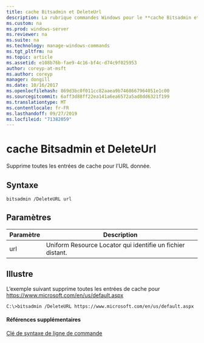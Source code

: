 ```yaml
---
title: cache Bitsadmin et DeleteUrl
description: La rubrique commandes Windows pour le **cache Bitsadmin et DeleteUrl** -supprime toutes les entrées de cache pour l’URL donnée.
ms.custom: na
ms.prod: windows-server
ms.reviewer: na
ms.suite: na
ms.technology: manage-windows-commands
ms.tgt_pltfrm: na
ms.topic: article
ms.assetid: e108b76b-fae9-4c16-bf4c-d74c9f025953
author: coreyp-at-msft
ms.author: coreyp
manager: dongill
ms.date: 10/16/2017
ms.openlocfilehash: 869d3bc0f011cc82aaea9b7468667964051e1c00
ms.sourcegitcommit: 6aff3d88ff22ea141a6ea6572a5ad8dd6321f199
ms.translationtype: MT
ms.contentlocale: fr-FR
ms.lasthandoff: 09/27/2019
ms.locfileid: "71382059"
---
```

# <a name="bitsadmin-cache-and-deleteurl"></a>cache Bitsadmin et DeleteUrl



Supprime toutes les entrées de cache pour l’URL donnée.

## <a name="syntax"></a>Syntaxe

```
bitsadmin /DeleteURL url
```

## <a name="parameters"></a>Paramètres

|Paramètre|Description|
|---------|-----------|
|url|Uniform Resource Locator qui identifie un fichier distant.|

## <a name="BKMK_examples"></a>Illustre

L’exemple suivant supprime toutes les entrées de cache pour https://www.microsoft.com/en/us/default.aspx
```
C:\>bitsadmin /DeleteURL https://www.microsoft.com/en/us/default.aspx 
```

#### <a name="additional-references"></a>Références supplémentaires

[Clé de syntaxe de ligne de commande](command-line-syntax-key.md)